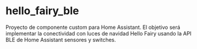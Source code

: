 # hello_fairy_ble
Proyecto de componente custom para Home Assistant. El objetivo será implementar la conectividad con luces de navidad Hello Fairy  usando la API BLE de Home Assistant sensores y switches.
